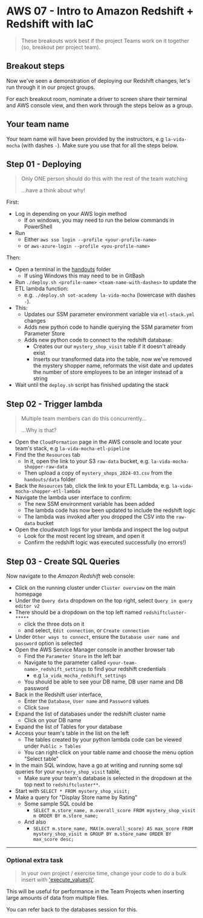 # AWS 07 - Intro to Amazon Redshift + Redshift with IaC

> These breakouts work best if the project Teams work on it together (so, breakout per project team).

## Breakout steps

Now we've seen a demonstration of deploying our Redshift changes, let's run through it in our project groups.

For each breakout room, nominate a driver to screen share their terminal and AWS console view, and then work through the steps below as a group.

## Your team name

Your team name will have been provided by the instructors, e.g `la-vida-mocha` (with dashes `-`).  Make sure you use that for all the steps below.

## Step 01 - Deploying

> Only ONE person should do this with the rest of the team watching
>
> ...have a think about why!

First:

- Log in depending on your AWS login method
    - If on windows, you may need to run the below commands in PowerShell
- Run
    - Either `aws sso login --profile <your-profile-name>`
    - or `aws-azure-login --profile <you-profile-name>`

Then:

- Open a terminal in the [handouts](../handouts/) folder
    - If using Windows this may need to be in GitBash
- Run `./deploy.sh <profile-name> <team-name-with-dashes>` to update the ETL lambda function:
    - e.g. `./deploy.sh sot-academy la-vida-mocha` (lowercase with dashes `-`).
- This:
    - Updates our SSM parameter environment variable via `etl-stack.yml` changes
    - Adds new python code to handle querying the SSM parameter from Parameter Store
    - Adds new python code to connect to the redshift database:
        - Creates our our `mystery_shop_visit` table if it doesn't already exist
        - Inserts our transformed data into the table, now we've removed the mystery shopper name, reformats the visit date and updates the number of store employees to be an integer instead of a string
- Wait until the `deploy.sh` script has finished updating the stack

## Step 02 - Trigger lambda

> Multiple team members can do this concurrently...
>
> ...Why is that?

- Open the `CloudFormation` page in the AWS console and locate your team's stack, e.g `la-vida-mocha-etl-pipeline`
- Find the the `Resources` tab
    - In it, open the link to your S3 `raw-data` bucket, e.g. `la-vida-mocha-shopper-raw-data`
    - Then upload a copy of `mystery_shops_2024-03.csv` from the `handouts/data` folder
- Back the `Resources` tab, click the link to your ETL Lambda, e.g. `la-vida-mocha-shopper-etl-lambda`
- Navigate the lambda user interface to confirm:
    - The new SSM environment variable has been added
    - The lambda code has now been updated to include the redshift logic
    - The lambda was invoked after you dropped the CSV into the `raw-data` bucket
- Open the cloudwatch logs for your lambda and inspect the log output
    - Look for the most recent log stream, and open it
    - Confirm the redshift logic was executed successfully (no errors!)

## Step 03 - Create SQL Queries

Now navigate to the _Amazon Redshift_ web console:

- Click on the running cluster under `Cluster overview` on the main homepage
- Under the `Query data` dropdown on the top right, select `Query in query editor v2`
- There should be a dropdown on the top left named `redshiftcluster-*****`
    - click the three dots on it
    - and select, `Edit connection`, or `Create connection`
- Under `Other ways to connect`, ensure the `Database user name and password` option is selected
- Open the AWS Service Manager console in another browser tab
    - Find the `Parameter Store` in the left bar
    - Navigate to the parameter called `<your-team-name>_redshift_settings` to find your redshift credentials
        - e.g `la_vida_mocha_redshift_settings`
    - You should be able to see your DB name, DB user name and DB password
- Back in the Redshift user interface,
    - Enter the `Database`, `User name` and `Password` values
    - Click `Save`
- Expand the list of databases under the redshift cluster name
    - Click on your DB name
- Expand the list of Tables for your database
- Access your team's table in the list on the left
    - The tables created by your python lambda code can be viewed under `Public > Tables`
    - You can right-click on your table name and choose the menu option "Select table"
- In the main SQL window, have a go at writing and running some sql queries for your `mystery_shop_visit` table,
    - Make sure your team's database is selected in the dropdown at the top next to `redshiftcluster**`.
- Start with `SELECT * FROM mystery_shop_visit;`
- Make a query for "Display Store name by Rating"
    - Some sample SQL could be
        - `SELECT m.store_name, m.overall_score FROM mystery_shop_visit m ORDER BY m.store_name;`
    - And also
        - `SELECT m.store_name, MAX(m.overall_score) AS max_score FROM mystery_shop_visit m GROUP BY m.store_name ORDER BY max_score desc;`

---

### Optional extra task

> In your own project / exercise time, change your code to do a bulk insert with ['execute_values()'](https://www.psycopg.org/docs/extras.html#fast-execution-helpers).

This will be useful for performance in the Team Projects when inserting large amounts of data from multiple files.

You can refer back to the databases session for this.
